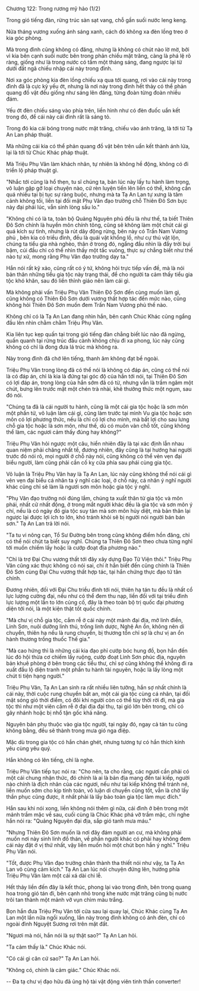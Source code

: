 




Chương 122: Trong rương mỹ hảo (1/2)


Trong gió tiếng đàn, rừng trúc sàn sạt vang, chỗ gần suối nước leng keng.

Nửa tháng vương xuống ánh sáng xanh, cách đó không xa đèn lồng treo ở kia góc phòng.

Mà trong đình cũng không có đăng, nhưng là không có chút nào lờ mờ, bởi vì kia bên cạnh suối nước bên trong phản chiếu mặt trăng, càng là phá lệ rõ ràng, giống như là trong nước có tầm một tháng sáng, đang ngược lại từ dưới đất ngã chiếu nhập cái này trong đình.

Nơi xa góc phòng kia đèn lồng chiếu xạ qua tới quang, rơi vào cái này trong đình đã là cực kỳ yếu ớt, nhưng là nơi này trong đình hết thảy có thể phản quang đồ vật đều giống như sáng lên đăng, từng đoàn từng đoàn nhiều đám.

Yếu ớt đèn chiếu sáng vào phía trên, liền hình như có đèn đuốc uẩn kết trong đó, để cái này cái đình rất là sáng tỏ.

Trong đó kia cái bóng trong nước mặt trăng, chiếu vào ánh trăng, là tới từ Tạ An Lan pháp thuật.

Mà những cái kia có thể phản quang đồ vật bên trên uẩn kết thành ánh lửa, lại là tới từ Chúc Khác pháp thuật.

Mà Triệu Phụ Vân làm khách nhân, tự nhiên là không hề động, không có đi triển lộ pháp thuật gì.

"Nhắc tới cũng là hổ thẹn, tu sĩ chúng ta, bản lúc này lấy tu hành làm trọng, vô luận gặp gỡ loại chuyện nào, cứ rèn luyện tiến lên liền có thể, không cần quá nhiều tại bị tục sự ràng buộc, nhưng mà ta Tạ An Lan tự xưng là tâm cảnh không tồi, liền tại đối mặt Phụ Vân đạo trưởng chỗ Thiên Đô Sơn bực này đại phái lúc, vẫn sinh lòng sầu lo."

"Không chỉ có là ta, toàn bộ Quảng Nguyên phủ đều là như thế, ta biết Thiên Đô Sơn chính là huyền môn chính tông, cũng sẽ không làm một chút cái gì quá kích sự tình, nhưng là rút dây động rừng, bên này có Trấn Nam Vương phủ , bên kia có triều đình, đều là quái vật khổng lồ, như cự thú vật lộn, chúng ta tiểu gia nhà nghèo, thân ở trong đó, ngẩng đầu nhìn là đầy trời bụi bặm, cúi đầu chỉ có thể nhìn thấy một tấc vuông, thực sự chẳng biết như thế nào tự xử, mong rằng Phụ Vân đạo trưởng dạy ta."

Hắn nói rất kỹ xảo, cũng rất có ý tứ, không hỏi trực tiếp vấn đề, mà là nói bản thân những tiểu gia tộc này trạng thái, để cho người ta cảm thấy tiểu gia tộc khó khăn, sau đó liền thỉnh giáo nên làm cái gì.

Mà không phải vấn Triệu Phụ Vân Thiên Đô Sơn đến cùng muốn làm gì, cũng không có Thiên Đô Sơn dưới vương thất hợp tác đến mức nào, cũng không hỏi Thiên Đô Sơn muốn đem Trấn Nam Vương phủ thế nào.

Không chỉ có là Tạ An Lan đang nhìn hắn, bên cạnh Chúc Khác cũng ngẩng đầu lên nhìn chằm chằm Triệu Phụ Vân.

Kia liên tục kẹp quấn tại trong gió tiếng đàn chẳng biết lúc nào đã ngừng, quấn quanh tại rừng trúc đầu cành không chịu đi xa phong, lúc này cũng không có chỉ là đong đưa lá trúc mà không ra.

Này trong đình đã chớ lên tiếng, thanh âm không đạt bề ngoài.

Triệu Phụ Vân trong lòng đã có thể nói là không có đáp án, cũng có thể nói là có đáp án, chỉ là kia là đứng tại góc độ của hắn tới nói, tại Thiên Đô Sơn có lợi đáp án, trong lòng của hắn sớm đã có từ, nhưng vẫn là trầm ngâm một chút, bưng lên trước mặt một chén trà nhài, khẽ thưởng thức một ngụm, sau đó nói.

"Chúng ta đã là cái người tu hành, cũng là một cái gia tộc hoặc là sơn môn một phần tử, vô luận làm cái gì, cũng làm trước tại mình Vu gia tộc hoặc sơn môn có lợi phương thức, nếu là chỉ có lợi cho mình, mà bất lợi cho sau lưng chỗ gia tộc hoặc là sơn môn, như thế, dù có muôn vàn chỗ tốt, cũng không thể làm, các ngươi cảm thấy đúng hay không?"

Triệu Phụ Vân hỏi ngược một câu, hiển nhiên đây là tại xác định lẫn nhau quan niệm phải chăng nhất tề, đương nhiên, đây cũng là tại hướng hai người trước đó nói rõ, mọi người ở chỗ này nói, cũng không có thể vẻn vẹn đại biểu người, làm cũng phải cần cố kỵ cửa phía sau phái cùng gia tộc.

Vô luận là Triệu Phụ Vân hay là Tạ An Lan, lúc này cũng không thể nói cái gì vẻn vẹn đại biểu cá nhân ta ý nghĩ các loại, ở chỗ này, cá nhân ý nghĩ người khác cũng chỉ sẽ làm là ngươi sơn môn hoặc gia tộc ý nghĩ.

"Phụ Vân đạo trưởng nói đúng lắm, chúng ta xuất thân từ gia tộc và môn phái, nhất cử nhất động, ở trong mắt người khác đều là gia tộc và sơn môn ý chí, nếu là có ngày đó gia tộc suy tàn mà sơn môn hủy diệt, mà bản thân lại ngược lại được lợi ích to lớn, khó tránh khỏi sẽ bị người nói người bán bán sơn." Tạ An Lan trả lời nói.

"Ta tu vi nông cạn, Tổ Sư Đường bên trong cũng không điểm hồn đăng, chỉ có thể nói chút ta biết suy nghĩ. Chúng ta Thiên Đô Sơn theo chưa từng nghĩ tới muốn chiếm lấy hoặc là cướp đoạt địa phương nào."

"Chỉ là trợ Đại Chu vương thất tới đây xây dựng Đạo Tử Viện thôi." Triệu Phụ Vân cũng xác thực không có nói sai, chí ít hắn biết đến cũng chính là Thiên Đô Sơn cùng Đại Chu vương thất hợp tác, tại hắn chứng thực đạo tử tân chính.

Đương nhiên, đối với Đại Chu triều đình tới nói, thiên hạ tán tu đều là nhất cổ lực lượng cường đại, nếu như có thể đem thu nạp, liền đối với tại triều đình lực lượng một lần to lớn củng cố, đây là theo toàn bộ trị quốc đại phương diện tới nói, là một kiện thật tốt quốc chính.

"Mà chư vị chỗ gia tộc, cắm rễ ở cái này một mảnh đại địa, mở linh điền, Linh Sơn, nuôi dưỡng linh thú, trồng linh dược, Nghệ An ổn, không nên di chuyển, thiên hạ nếu là rung chuyển, bị thương tổn chỉ sợ là chư vị an ổn hành thương trồng thuốc Thế gia."

"Mà cao hứng thì là những cái kia đạo phỉ cướp bóc hung đồ, bọn hắn đến lúc đó hội thừa cơ chiếm lấy ruộng, cướp đoạt Linh Sơn phúc địa, nguyên bản khuê phòng ở bên trong các tiểu thư, chỉ sợ cũng không thể không đi ra xuất đầu lộ diện tranh một phần tu hành tài nguyên, hoặc là lấy lòng một chút ti tiện hạng người."

Triệu Phụ Vân, Tạ An Lan sinh ra rất nhiều liên tưởng, hắn sợ nhất chính là cái này, thời cuộc rung chuyển bất an, một cái gia tộc cùng cá nhân, tại đối mặt sóng gió thời điểm, có đôi khi người còn có thể tùy thời rời đi, mà gia tộc thì như một viên cắm rễ ở đại địa đại thụ, tại gió lớn bên trong, chỉ có gãy nhánh hoặc bị nhổ tận gốc khả năng.

Nguyên bản phụ thuộc vào gia tộc người, tại ngày đó, ngay cả tán tu cũng không bằng, đều sẽ thành trong mưa gió nga điệp.

Mặc dù trong gia tộc có hắn chán ghét, nhưng tương tự có hắn thích kính yêu cùng yêu quý.

Hắn không có lên tiếng, chỉ là nghe.

Triệu Phụ Vân tiếp tục nói ra: "Cho nên, ta cho rằng, các ngươi cần phải có một cái chung nhận thức, đó chính là ai là bản địa mang đến tai kiếp, người nào chính là địch nhân của các ngươi, nếu như tai kiếp không thể tránh né, liền muốn sớm cho kịp tính toán, vô luận di chuyển cũng tốt, vẫn là chờ lấy thần phục cũng được, ít nhất phải là lấy bảo toàn gia tộc làm mục đích."

Hắn sau khi nói xong, liền không nói thêm gì nữa, cái đình ở bên trong một mảnh trầm mặc về sau, cuối cùng là Chúc Khác phá vỡ trầm mặc, chỉ nghe hắn nói ra: "Quảng Nguyên đại địa, sắp gió tanh mưa máu."

"Nhưng Thiên Đô Sơn muốn là nơi đây đám người an cư, mà không phải muốn nơi này sinh linh đồ thán, về phần người khác có phải hay không đem cái này đặt ở vị thứ nhất, vậy liền muốn hỏi một chút bọn hắn ý nghĩ." Triệu Phụ Vân nói.

"Tốt, được Phụ Vân đạo trưởng chân thành tha thiết nói như vậy, ta Tạ An Lan vô cùng cảm kích." Tạ An Lan lúc nói chuyện đứng lên, hướng phía Triệu Phụ Vân làm một cái xá dài chi lễ.

Hết thảy liền đến đây là kết thúc, phong lại vào trong đình, bên trong quang hoa trong gió tán đi, bên cạnh nhỏ trong khe nước mặt trăng cũng bị nước trôi tan thành một mảnh vỡ vụn chìm màu trắng.

Bọn hắn đưa Triệu Phụ Vân tới cửa sau lại quay lại, Chúc Khác cùng Tạ An Lan một lần nữa ngồi xuống, lần này trong đình không có ánh đèn, chỉ có ngoài đình Nguyệt Sương rơi trên mặt đất.

"Ngươi mà nói, hắn nói là sự thật sao?" Tạ An Lan hỏi.

"Ta cảm thấy là." Chúc Khác nói.

"Có cái gì căn cứ sao?" Tạ An Lan hỏi.

"Không có, chính là cảm giác." Chúc Khác nói.

--
Đa tạ chư vị đạo hữu đã ủng hộ tài vật động viên tinh thần converter!




